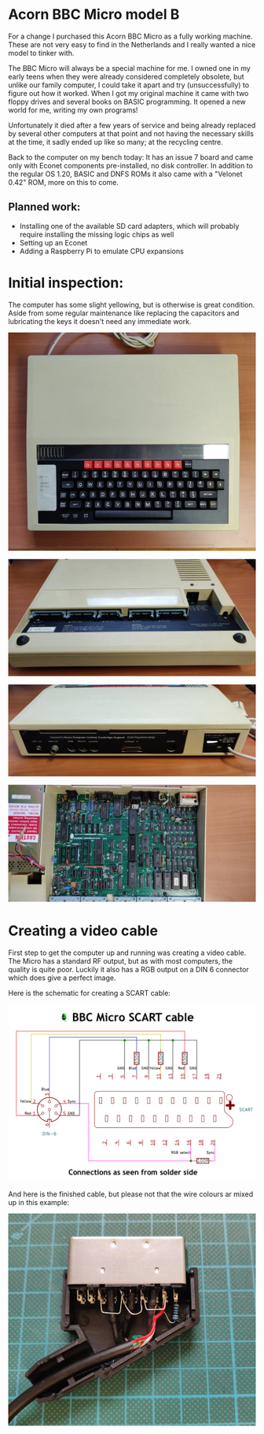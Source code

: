 # Acorn BBC Micro model B
For a change I purchased this Acorn BBC Micro as a fully working machine. These are not very easy to find in the Netherlands and I really wanted a nice model to tinker with.

The BBC Micro will always be a special machine for me. I owned one in my early teens when they were already considered completely obsolete, but unlike our family computer, I could take it apart and try (unsuccessfully) to figure out how it worked. When I got my original machine it came with two floppy drives and several books on BASIC programming. It opened a new world for me, writing my own programs! 

Unfortunately it died after a few years of service and being already replaced by several other computers at that point and not having the necessary skills at the time, it sadly ended up like so many; at the recycling centre. 

Back to the computer on my bench today: It has an issue 7 board and came only with Econet components pre-installed, no disk controller. In addition to the regular OS 1.20, BASIC and DNFS ROMs it also came with a "Velonet 0.42" ROM, more on this to come.

## Planned work:

+ Installing one of the available SD card adapters, which will probably require installing the missing logic chips as well
+ Setting up an Econet
+ Adding a Raspberry Pi to emulate CPU expansions

# Initial inspection:

The computer has some slight yellowing, but is otherwise is great condition. Aside from some regular maintenance like replacing the capacitors and lubricating the keys it doesn't need any immediate work.

![Top](img_001.jpg)

![Bottom](img_002.jpg)

![Back](img_003.jpg)

![Mainboard](img_004.jpg)

# Creating a video cable

First step to get the computer up and running was creating a video cable. The Micro has a standard RF output, but as with most computers, the quality is quite poor. Luckily it also has a RGB output on a DIN 6 connector which does give a perfect image.

Here is the schematic for creating a SCART cable:

![DIN to SCART schematic](img_005.png)

And here is the finished cable, but please not that the wire colours ar mixed up in this example:

![DIN to SCART](img_006.jpg)
